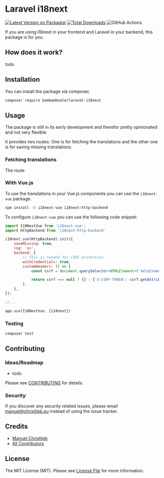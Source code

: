 # Laravel i18next

[![Latest Version on Packagist](https://img.shields.io/packagist/v/bambamboole/laravel-i18next.svg?style=flat-square)](https://packagist.org/packages/bambamboole/laravel-i18next)
[![Total Downloads](https://img.shields.io/packagist/dt/bambamboole/laravel-i18next.svg?style=flat-square)](https://packagist.org/packages/bambamboole/laravel-i18next)
![GitHub Actions](https://github.com/bambamboole/laravel-i18next/actions/workflows/main.yml/badge.svg)

If you are using i18next in your frontend and Laravel in your backend, this package is for you.


## How does it work?
todo

## Installation

You can install the package via composer.

```bash
composer require bambamboole/laravel-i18next
```

## Usage
The package is still in its early development and therefor pretty opinionated and not very flexible.

It provides two routes. One is for fetching the translations and the other one is for saving missing translations.
### Fetching translations
The route

### With Vue.js
To use the translations in your Vue.js components you can use the `i18next-vue` package.
```bash 
npm install -D i18next-vue i18next-http-backend
```

To configure `i18next-vue` you can use the following code snippet:
```js
import I18NextVue from 'i18next-vue';
import HttpBackend from 'i18next-http-backend'

i18next.use(HttpBackend).init({
    saveMissing: true,
    lng: 'en',
    backend: {
        // This is needed for CSRF protection
        withCredentials: true,
        customHeaders: () => {
            const csrf = document.querySelector<HTMLElement>('meta[name="csrf-token"]')

            return csrf === null ? {} : {'X-CSRF-TOKEN': csrf.getAttribute('content')}
        },
    },
});

//...

app.use(I18NextVue, {i18next})
```


### Testing

```bash
composer test
```

## Contributing

### Ideas/Roadmap
* todo

Please see [CONTRIBUTING](CONTRIBUTING.md) for details.

### Security

If you discover any security related issues, please email manuel@christlieb.eu instead of using the issue tracker.

## Credits

-   [Manuel Christlieb](https://github.com/bambamboole)
-   [All Contributors](../../contributors)

## License

The MIT License (MIT). Please see [License File](LICENSE.md) for more information.


